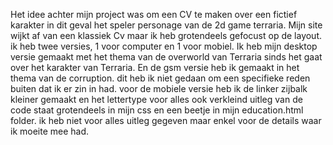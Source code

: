 Het idee achter mijn project was om een CV te maken over een fictief karakter in dit geval het speler personage van de 2d game terraria. Mijn site wijkt af van een klassiek Cv maar ik heb grotendeels gefocust op de layout.
ik heb twee versies, 1 voor computer en 1 voor mobiel. Ik heb mijn desktop versie gemaakt met het thema van de overworld van Terraria sinds het gaat over het karakter van Terraria. En de gsm versie heb ik gemaakt in het thema van de corruption. dit heb ik niet gedaan om een specifieke reden buiten dat ik er zin in had.
voor de mobiele versie heb ik de linker zijbalk kleiner gemaakt en het lettertype voor alles ook verkleind
uitleg van de code staat grotendeels in mijn css en een beetje in mijn education.html folder. ik heb niet voor alles uitleg gegeven maar enkel voor de details waar ik moeite mee had.
